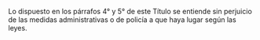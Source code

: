 Lo dispuesto en los párrafos 4° y 5° de este Título se entiende sin perjuicio de las medidas administrativas o de policía a que haya lugar según las leyes.